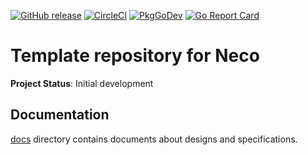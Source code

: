 [![GitHub release](https://img.shields.io/github/release/cybozu-go/neco-template.svg?maxAge=60)][releases]
[![CircleCI](https://circleci.com/gh/cybozu-go/neco-template.svg?style=svg)](https://circleci.com/gh/cybozu-go/neco-template)
[![PkgGoDev](https://pkg.go.dev/badge/github.com/cybozu-go/neco-template?tab=overview)](https://pkg.go.dev/github.com/cybozu-go/neco-template?tab=overview)
[![Go Report Card](https://goreportcard.com/badge/github.com/cybozu-go/neco-template)](https://goreportcard.com/report/github.com/cybozu-go/neco-template)

Template repository for Neco
============================

**Project Status**: Initial development

## Documentation

[docs](docs/) directory contains documents about designs and specifications.

[releases]: https://github.com/cybozu-go/neco-template/releases
